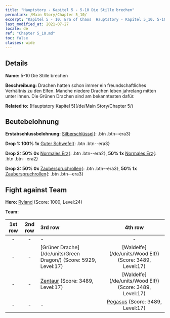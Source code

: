 ```yaml
---
title: "Hauptstory - Kapitel 5 - 5-10 Die Stille brechen"
permalink: /Main Story/Chapter 5_10/
excerpt: "Kapitel 5 - 10. Era of Chaos  Hauptstory - Kapitel 5_10. 5-10 Die Stille brechen"
last_modified_at: 2021-07-27
locale: de
ref: "Chapter 5_10.md"
toc: false
classes: wide
---
```


## Details

 **Name:** 5-10 Die Stille brechen

 **Beschreibung:** Drachen hatten schon immer ein freundschaftliches Verhältnis zu den Elfen. Manche niedere Drachen leben jahrelang mitten unter ihnen. Die Grünen Drachen sind am bekanntesten dafür.

 **Related to:** [Hauptstory Kapitel 5](/de/Main Story/Chapter 5/)

## Beutebelohnung

 **Erstabschlussbelohnung:** [Silberschlüssel](/ItemsDE/con_693/){: .btn .btn--era3}

 **Drop 1:** **100% 1x** [Guter Schwefel](/ItemsDE/mat_15/){: .btn .btn--era3}

 **Drop 2:** **50% 0x** [Normales Erz](/ItemsDE/mat_6/){: .btn .btn--era2}, **50% 1x** [Normales Erz](/ItemsDE/mat_6/){: .btn .btn--era2}

 **Drop 3:** **50% 0x** [Zauberspruchrollen](/ItemsDE/con_694/){: .btn .btn--era3}, **50% 1x** [Zauberspruchrollen](/ItemsDE/con_694/){: .btn .btn--era3}


## Fight against Team
 **Hero:** [Ryland](/de/heroes/Ryland/) (Score: 1000, Level:24)

 **Team:**


  | 1st row | 2nd row | 3rd row | 4th row |
  |:----:|:----:|:----|:----:|
  | - | - | - | - |
  | - | - | [Grüner Drache](/de/units/Green Dragon/) (Score: 5929, Level:17)  | [Waldelfe](/de/units/Wood Elf/) (Score: 3489, Level:17)  |
  | - | - | [Zentaur](/de/units/Centaur/) (Score: 3489, Level:17)  | [Waldelfe](/de/units/Wood Elf/) (Score: 3489, Level:17)  |
  | - | - | - | [Pegasus](/de/units/Pegasus/) (Score: 3489, Level:17)  |


